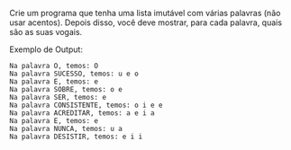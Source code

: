 Crie um programa que tenha uma lista imutável com várias palavras (não usar acentos). Depois disso, você deve mostrar, para cada palavra, quais são as suas vogais.

Exemplo de Output:
~~~
Na palavra O, temos: O 
Na palavra SUCESSO, temos: u e o 
Na palavra E, temos: e 
Na palavra SOBRE, temos: o e 
Na palavra SER, temos: e 
Na palavra CONSISTENTE, temos: o i e e 
Na palavra ACREDITAR, temos: a e i a 
Na palavra E, temos: e 
Na palavra NUNCA, temos: u a 
Na palavra DESISTIR, temos: e i i 
~~~